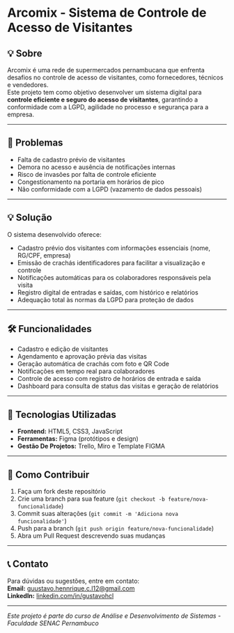 # Arcomix - Sistema de Controle de Acesso de Visitantes

## 💡 Sobre

Arcomix é uma rede de supermercados pernambucana que enfrenta desafios no controle de acesso de visitantes, como fornecedores, técnicos e vendedores.  
Este projeto tem como objetivo desenvolver um sistema digital para **controle eficiente e seguro do acesso de visitantes**, garantindo a conformidade com a LGPD, agilidade no processo e segurança para a empresa.

---

## 🚩 Problemas

- Falta de cadastro prévio de visitantes  
- Demora no acesso e ausência de notificações internas  
- Risco de invasões por falta de controle eficiente  
- Congestionamento na portaria em horários de pico  
- Não conformidade com a LGPD (vazamento de dados pessoais)

---

## 💡 Solução

O sistema desenvolvido oferece:  
- Cadastro prévio dos visitantes com informações essenciais (nome, RG/CPF, empresa)  
- Emissão de crachás identificadores para facilitar a visualização e controle  
- Notificações automáticas para os colaboradores responsáveis pela visita  
- Registro digital de entradas e saídas, com histórico e relatórios  
- Adequação total às normas da LGPD para proteção de dados

---

## 🛠️ Funcionalidades

- Cadastro e edição de visitantes  
- Agendamento e aprovação prévia das visitas  
- Geração automática de crachás com foto e QR Code  
- Notificações em tempo real para colaboradores  
- Controle de acesso com registro de horários de entrada e saída  
- Dashboard para consulta de status das visitas e geração de relatórios  

---

## 🚀 Tecnologias Utilizadas

- **Frontend:** HTML5, CSS3, JavaScript   
- **Ferramentas:** Figma (protótipos e design)
- **Gestão De Projetos:** Trello, Miro e Template FIGMA

---

## 📌 Como Contribuir

1. Faça um fork deste repositório  
2. Crie uma branch para sua feature (`git checkout -b feature/nova-funcionalidade`)  
3. Commit suas alterações (`git commit -m 'Adiciona nova funcionalidade'`)  
4. Push para a branch (`git push origin feature/nova-funcionalidade`)  
5. Abra um Pull Request descrevendo suas mudanças  

---

## 📞 Contato

Para dúvidas ou sugestões, entre em contato:  
**Email:** guustavo.hennrique.c.l12@gmail.com 
<br>
**LinkedIn:** [linkedin.com/in/gustavohcl](https://www.linkedin.com/in/gustavo-henrique-a8279a236/)  

---

*Este projeto é parte do curso de Análise e Desenvolvimento de Sistemas - Faculdade SENAC Pernambuco*

